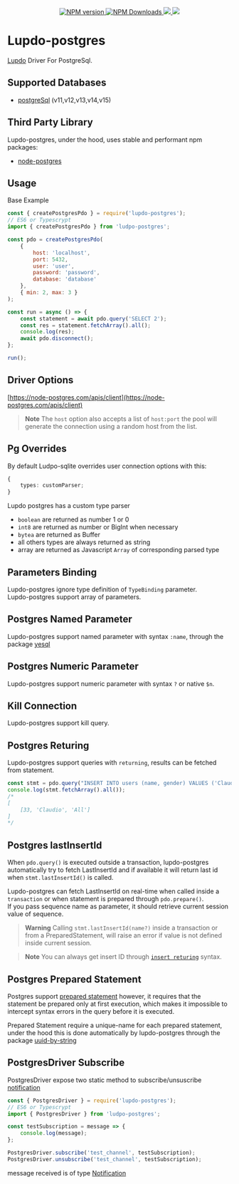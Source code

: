 <p align="center">
	<a href="https://www.npmjs.com/package/lupdo-postgres" target="__blank">
        <img src="https://img.shields.io/npm/v/lupdo-postgres?color=0476bc&label=" alt="NPM version">
    </a>
	<a href="https://www.npmjs.com/package/lupdo-postgres" target="__blank">
        <img alt="NPM Downloads" src="https://img.shields.io/npm/dm/lupdo-postgres?color=3890aa&label=">
    </a>
    <a href="https://app.codecov.io/github/Lupennat/lupdo-postgres" target="__blank">
        <img src="https://codecov.io/github/Lupennat/lupdo-postgres/branch/main/graph/badge.svg?token=64B998KKDF"/>
    </a>
    <a href="https://snyk.io/test/github/lupennat/lupdo-postgres" target="__blank">
        <img src="https://snyk.io/test/github/lupennat/lupdo-postgres/badge.svg">
    </a>
</p>

# Lupdo-postgres

[Lupdo](https://www.npmjs.com/package/lupdo) Driver For PostgreSql.

## Supported Databases

-   [postgreSql](https://www.postgresql.org/) (v11,v12,v13,v14,v15)

## Third Party Library

Lupdo-postgres, under the hood, uses stable and performant npm packages:

-   [node-postgres](https://node-postgres.com/)

## Usage

Base Example

```js
const { createPostgresPdo } = require('lupdo-postgres');
// ES6 or Typescrypt
import { createPostgresPdo } from 'ludpo-postgres';

const pdo = createPostgresPdo(
    {
        host: 'localhost',
        port: 5432,
        user: 'user',
        password: 'password',
        database: 'database'
    },
    { min: 2, max: 3 }
);

const run = async () => {
    const statement = await pdo.query('SELECT 2');
    const res = statement.fetchArray().all();
    console.log(res);
    await pdo.disconnect();
};

run();
```

## Driver Options

[https://node-postgres.com/apis/client](https://node-postgres.com/apis/client)

> **Note**
> The `host` option also accepts a list of `host:port` the pool will generate the connection using a random host from the list.

## Pg Overrides

By default Ludpo-sqlite overrides user connection options with this:

```ts
{
    types: customParser;
}
```

Lupdo postgres has a custom type parser

-   `boolean` are returned as number 1 or 0
-   `int8` are returned as number or BigInt when necessary
-   `bytea` are returned as Buffer
-   all others types are always returned as string
-   array are returned as Javascript `Array` of corresponding parsed type

## Parameters Binding

Lupdo-postgres ignore type definition of `TypeBinding` parameter.\
Lupdo-postgres support array of parameters.

## Postgres Named Parameter

Lupdo-postgres support named parameter with syntax `:name`, through the package [yesql](https://github.com/pihvi/yesql)

## Postgres Numeric Parameter

Lupdo-postgres support numeric parameter with syntax `?` or native `$n`.

## Kill Connection

Lupdo-postgres support kill query.

## Postgres Returing

Lupdo-postgres support queries with `returning`, results can be fetched from statement.

```ts
const stmt = pdo.query("INSERT INTO users (name, gender) VALUES ('Claudio', 'All') returning *;");
console.log(stmt.fetchArray().all());
/*
[
    [33, 'Claudio', 'All']
]
*/
```

## Postgres lastInsertId

When `pdo.query()` is executed outside a transaction, lupdo-postgres automatically try to fetch LastInsertId and if available it will return last id when `stmt.lastInsertId()` is called.

Lupdo-postgres can fetch LastInsertId on real-time when called inside a `transaction` or when statement is prepared through `pdo.prepare()`.\
If you pass sequence name as parameter, it should retrieve current session value of sequence.

> **Warning**
> Calling `stmt.lastInsertId(name?)` inside a transaction or from a PreparedStatement, will raise an error if value is not defined inside current session.

> **Note**
> You can always get insert ID through [`insert returing`](#postgres-returing) syntax.

## Postgres Prepared Statement

Postgres support [prepared statement](https://node-postgres.com/features/queries#prepared-statements) however, it requires that the statement be prepared only at first execution, which makes it impossible to intercept syntax errors in the query before it is executed.

Prepared Statement require a unique-name for each prepared statement, under the hood this is done automatically by lupdo-postgres through the package [uuid-by-string](https://github.com/Danakt/uuid-by-string)

## PostgresDriver Subscribe

PostgresDriver expose two static method to subscribe/unsuscribe [notification](https://www.postgresql.org/docs/current/sql-notify.html)

```ts
const { PostgresDriver } = require('lupdo-postgres');
// ES6 or Typescrypt
import { PostgresDriver } from 'ludpo-postgres';

const testSubscription = message => {
    console.log(message);
};

PostgresDriver.subscribe('test_channel', testSubscription);
PostgresDriver.unsubscribe('test_channel', testSubscription);
```

message received is of type [Notification](https://node-postgres.com/apis/client#notification)
